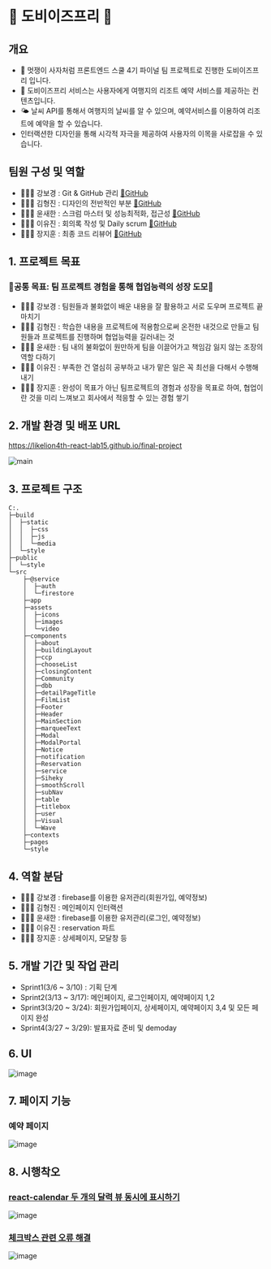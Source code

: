 # 🐨 도비이즈프리 🐨

## 개요
- 🦁 멋쟁이 사자처럼 프론트엔드 스쿨 4기 파이널 팀 프로젝트로 진행한 도비이즈프리 입니다.
- 🏨 도비이즈프리 서비스는 사용자에게 여행지의 리조트 예약 서비스를 제공하는 컨텐츠입니다.
- 🌤️ 날씨 API를 통해서 여행지의 날씨를 알 수 있으며, 예약서비스를 이용하여 리조트에 예약을 할 수 있습니다.
- 인터랙션한 디자인을 통해 시각적 자극을 제공하여 사용자의 이목을 사로잡을 수 있습니다.

## 팀원 구성 및 역할
- 🙋🏻‍♀️ 강보경 : Git & GitHub 관리 [🔗GitHub](https://github.com/hungerbk) 
- 🙋🏼‍♂️ 김형진 : 디자인의 전반적인 부분 [🔗GitHub](https://github.com/hjkimw)
- 🙋🏼‍♂️ 윤새한 : 스크럼 마스터 및 성능최적화, 접근성 [🔗GitHub](https://github.com/ovelute53)
- 🙋🏻‍♀️ 이유진 : 회의록 작성 및 Daily scrum [🔗GitHub](https://github.com/jenny7732)
- 🙋🏼‍♂️ 장지훈 : 최종 코드 리뷰어 [🔗GitHub](https://github.com/jangjihoon96)

## 1. 프로젝트 목표
### 🎇공통 목표: 팀 프로젝트 경험을 통해 협업능력의 성장 도모🎇
- 🙋🏻‍♀️ 강보경 : 팀원들과 불화없이 배운 내용을 잘 활용하고 서로 도우며 프로젝트 끝마치기
- 🙋🏼‍♂️ 김형진 : 학습한 내용을 프로젝트에 적용함으로써 온전한 내것으로 만들고 팀원들과 프로젝트를 진행하며 협업능력을 길러내는 것
- 🙋🏼‍♂️ 윤새한 : 팀 내의 불화없이 원만하게 팀을 이끌어가고 책임감 잃지 않는 조장의 역할 다하기
- 🙋🏻‍♀️ 이유진 : 부족한 건 열심히 공부하고 내가 맡은 일은 꼭 최선을 다해서 수행해내기 
- 🙋🏼‍♂️ 장지훈 : 완성이 목표가 아닌 팀프로젝트의 경험과 성장을 목표로 하여, 협업이란 것을 미리 느껴보고 회사에서 적응할 수 있는 경험 쌓기
## 2. 개발 환경 및 배포 URL
https://likelion4th-react-lab15.github.io/final-project

![main](https://user-images.githubusercontent.com/104200167/228277571-3f6bb192-915e-4f4d-91cd-204c1973b0bc.gif)

## 3. 프로젝트 구조
```
C:.
├─build
│  ├─static
│  │  ├─css
│  │  ├─js
│  │  └─media
│  └─style
├─public
│  └─style
└─src
    ├─@service
    │  ├─auth
    │  └─firestore
    ├─app
    ├─assets
    │  ├─icons
    │  ├─images
    │  └─video
    ├─components
    │  ├─about
    │  ├─buildingLayout
    │  ├─ccp
    │  ├─chooseList
    │  ├─closingContent
    │  ├─Community
    │  ├─dbb
    │  ├─detailPageTitle
    │  ├─FilmList
    │  ├─Footer
    │  ├─Header
    │  ├─MainSection
    │  ├─marqueeText
    │  ├─Modal
    │  ├─ModalPortal
    │  ├─Notice
    │  ├─notification
    │  ├─Reservation
    │  ├─service
    │  ├─Siheky
    │  ├─smoothScroll
    │  ├─subNav
    │  ├─table
    │  ├─titlebox
    │  ├─user
    │  ├─Visual
    │  └─Wave
    ├─contexts
    ├─pages
    └─style
```
## 4. 역할 분담
- 🙋🏻‍♀️ 강보경 : firebase를 이용한 유저관리(회원가입, 예약정보)
- 🙋🏼‍♂️ 김형진 : 메인페이지 인터랙션
- 🙋🏼‍♂️ 윤새한 : firebase를 이용한 유저관리(로그인, 예약정보)
- 🙋🏻‍♀️ 이유진 : reservation 파트
- 🙋🏼‍♂️ 장지훈 : 상세페이지, 모달창 등
## 5. 개발 기간 및 작업 관리
- Sprint1(3/6 ~ 3/10) : 기획 단계
- Sprint2(3/13 ~ 3/17): 메인페이지, 로그인페이지, 예약페이지 1,2
- Sprint3(3/20 ~ 3/24): 회원가입페이지, 상세페이지, 예약페이지 3,4 및 모든 페이지 완성
- Sprint4(3/27 ~ 3/29): 발표자료 준비 및 demoday
## 6. UI
![image](https://user-images.githubusercontent.com/104200167/227130867-82fbb99f-b401-410c-ac5a-5967d6b106b6.png)

## 7. 페이지 기능

### 예약 페이지
![image](https://user-images.githubusercontent.com/119389695/228306001-c0ef2c10-4cc1-4a4e-b83f-ea98c53df7de.gif)
## 8. 시행착오
### [react-calendar 두 개의 달력 뷰 동시에 표시하기](https://github.com/likelion4th-React-LAB15/final-project/issues/18)
![image](https://user-images.githubusercontent.com/119389695/228307370-1d0f0f7c-6fcd-4832-9ab1-252df83dbe3a.png)


### [체크박스 관련 오류 해결](https://github.com/likelion4th-React-LAB15/final-project/issues/20)
![image](https://user-images.githubusercontent.com/119389695/228307256-69062d7a-8242-4ec8-a2f1-b3c33cb9b3f9.png)
